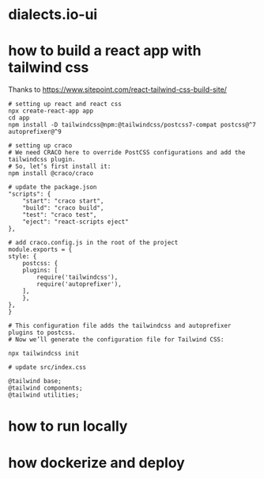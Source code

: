 # dialects.io-ui


# how to build a react app with tailwind css
Thanks to https://www.sitepoint.com/react-tailwind-css-build-site/


    # setting up react and react css
    npx create-react-app app
    cd app
    npm install -D tailwindcss@npm:@tailwindcss/postcss7-compat postcss@^7 autoprefixer@^9

    # setting up craco
    # We need CRACO here to override PostCSS configurations and add the tailwindcss plugin.
    # So, let’s first install it:
    npm install @craco/craco

    # update the package.json
    "scripts": {
        "start": "craco start",
        "build": "craco build",
        "test": "craco test",
        "eject": "react-scripts eject"
    },

    # add craco.config.js in the root of the project
    module.exports = {
    style: {
        postcss: {
        plugins: [
            require('tailwindcss'),
            require('autoprefixer'),
        ],
        },
    },
    }

    # This configuration file adds the tailwindcss and autoprefixer plugins to postcss.
    # Now we’ll generate the configuration file for Tailwind CSS:

    npx tailwindcss init

    # update src/index.css

    @tailwind base;
    @tailwind components;
    @tailwind utilities;




# how to run locally



# how dockerize and deploy

